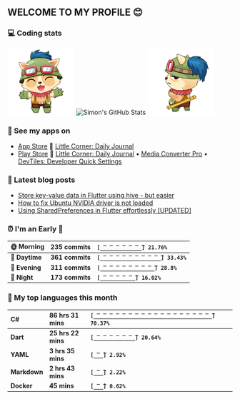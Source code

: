 ## WELCOME TO MY PROFILE 😊

### 💻 Coding stats

![](https://raw.githubusercontent.com/simonpham/simonpham/master/assets/images/5kiur.gif) ![Simon's GitHub Stats](https://github-readme-stats-obu2qdcs2.vercel.app/api?username=simonpham) ![](https://raw.githubusercontent.com/simonpham/simonpham/master/assets/images/6kiur.gif)

### 📱 See my apps on

- [App Store](https://apps.apple.com/ge/developer/cuong-pham/id1633011944) 🍎 [Little Corner: Daily Journal](https://apps.apple.com/ge/app/little-corner-daily-journal/id1633011942)
- [Play Store](https://play.google.com/store/apps/dev?id=8748015601074315583) 🤖 [Little Corner: Daily Journal](https://play.google.com/store/apps/details?id=com.github.simonpham.littlecorner) • [Media Converter Pro](https://play.google.com/store/apps/details?id=com.github.khangnt.mcp) • [DevTiles: Developer Quick Settings](https://play.google.com/store/apps/details?id=com.github.simonpham.devtiles)

### 📘 Latest blog posts

<!-- BLOG-POST-LIST:START -->
- [Store key-value data in Flutter using hive - but easier](https://dev.to/simonpham/store-key-value-data-in-flutter-using-hive-but-easier-4n0n)
- [How to fix Ubuntu NVIDIA driver is not loaded](https://dev.to/simonpham/how-to-fix-ubuntu-nvidia-driver-is-not-loaded-2ipp)
- [Using SharedPreferences in Flutter effortlessly [UPDATED]](https://dev.to/simonpham/using-sharedpreferences-in-flutter-effortlessly-3e29)
<!-- BLOG-POST-LIST:END -->

<!--START_SECTION:waka-->
### ⏰ I'm an Early 🐤


|**🌞 Morning**|**235 commits**|**`[̲̅_̲̅_̲̅_̲̅_̲̅_̲̅_̲̅] 21.76%`**| 
|:-|:-|:-| 
|**🌆 Daytime**|**361 commits**|**`[̲̅_̲̅_̲̅_̲̅_̲̅_̲̅_̲̅_̲̅_̲̅_̲̅] 33.43%`**| 
|**🌃 Evening**|**311 commits**|**`[̲̅_̲̅_̲̅_̲̅_̲̅_̲̅_̲̅_̲̅_̲̅] 28.8%`**| 
|**🌙 Night**|**173 commits**|**`[̲̅_̲̅_̲̅_̲̅_̲̅_̲̅] 16.02%`**|



### 💬  My top languages this month 


|**C#**|**86 hrs 31 mins**|**`[̲̅_̲̅_̲̅_̲̅_̲̅_̲̅_̲̅_̲̅_̲̅_̲̅_̲̅_̲̅_̲̅_̲̅_̲̅_̲̅_̲̅_̲̅_̲̅] 70.37%`**| 
|:-|:-|:-| 
|**Dart**|**25 hrs 22 mins**|**`[̲̅_̲̅_̲̅_̲̅_̲̅_̲̅_̲̅] 20.64%`**| 
|**YAML**|**3 hrs 35 mins**|**`[̲̅_̲̅] 2.92%`**| 
|**Markdown**|**2 hrs 43 mins**|**`[̲̅_̲̅] 2.22%`**| 
|**Docker**|**45 mins**|**`[̲̅_̲̅] 0.62%`**|




<!--END_SECTION:waka-->
